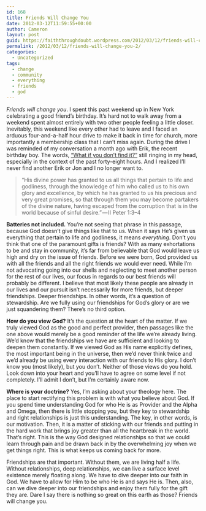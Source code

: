 ```yaml
---
id: 168
title: Friends Will Change You
date: 2012-03-12T11:59:55+00:00
author: Cameron
layout: post
guid: https://faiththroughdoubt.wordpress.com/2012/03/12/friends-will-change-you/
permalink: /2012/03/12/friends-will-change-you-2/
categories:
  - Uncategorized
tags:
  - change
  - community
  - everything
  - friends
  - god
---
```

_Friends will change you_. I spent this past weekend up in New York celebrating a good friend’s birthday. It’s hard not to walk away from a weekend spent almost entirely with two other people feeling a little closer. Inevitably, this weekend like every other had to leave and I faced an arduous four-and-a-half hour drive to make it back in time for church, more importantly a membership class that I can’t miss again. During the drive I was reminded of my conversation a month ago with Erik, the recent birthday boy. The words, <a href="http://104.193.143.57/~waywar13/ce/2012/02/13/what-if-you-dont-find-it/" title="What If You Don’t Find It?" target="_blank">“What if you don’t find it?”</a> still ringing in my head, especially in the context of the past forty-eight hours. And I realized I’ll never find another Erik or Jon and I no longer want to.

> “His divine power has granted to us all things that pertain to life and godliness, through the knowledge of him who called us to his own glory and excellence, by which he has granted to us his precious and very great promises, so that through them you may become partakers of the divine nature, having escaped from the corruption that is in the world because of sinful desire.” — II Peter 1:3–4

**Batteries not included.** You’re not seeing that phrase in this passage, because God doesn’t give things like that to us. When it says He’s given us everything that pertain to life and godliness, it means _everything_. Don’t you think that one of the paramount gifts is friends? With as many exhortations to be and stay in community, it’s far from believable that God would leave us high and dry on the issue of friends. Before we were born, God provided us with all the friends and all the right friends we would ever need. While I’m not advocating going into our shells and neglecting to meet another person for the rest of our lives, our focus in regards to our best friends will probably be different. I believe that most likely these people are already in our lives and our pursuit isn’t necessarily for more friends, but deeper friendships. Deeper friendships. In other words, it’s a question of stewardship. Are we fully using our friendships for God’s glory or are we just squandering them? There’s no third option.

**How do you view God?** It’s the question at the heart of the matter. If we truly viewed God as the good and perfect provider, then passages like the one above would merely be a good reminder of the life we’re already living. We’d know that the friendships we have are sufficient and looking to deepen them constantly. If we viewed God as His name explicitly defines, the most important being in the universe, then we’d never think twice and we’d already be using every interaction with our friends to His glory. I don’t know you (most likely), but you don’t. Neither of those views do you hold. Look down into your heart and you’ll have to agree on some level if not completely. I’ll admit I don’t, but I’m certainly aware now.

**Where is your doctrine?** Yes, I’m asking about your theology here. The place to start rectifying this problem is with what you believe about God. If you spend time understanding God for who He is as Provider and the Alpha and Omega, then there is little stopping you, but they key to stewardship and right relationships is just this understanding. The key, in other words, is our motivation. Then, it is a matter of sticking with our friends and putting in the hard work that brings joy greater than all the heartbreak in the world. That’s right. This is the way God designed relationships so that we could learn through pain and be drawn back in by the overwhelming joy when we get things right. This is what keeps us coming back for more.

Friendships are that important. Without them, we are living half a life. Without relationships, deep relationships, we can live a surface level existence merely floating along. We have to dive deeper into our faith in God. We have to allow for Him to be who He is and says He is. Then, also, can we dive deeper into our friendships and enjoy them fully for the gift they are. Dare I say there is nothing so great on this earth as those? Friends will change you.